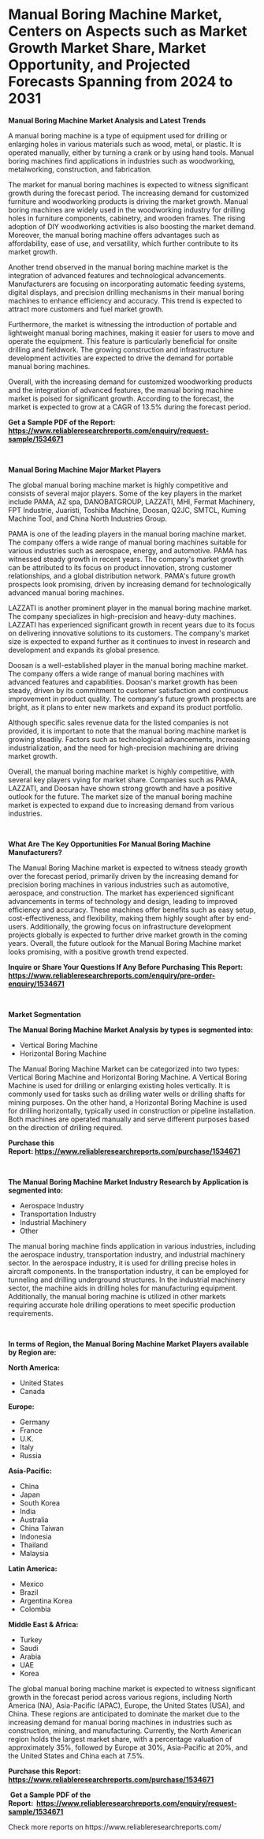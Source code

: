 <p><h1>Manual Boring Machine Market, Centers on Aspects such as Market Growth Market Share, Market Opportunity, and Projected Forecasts Spanning from 2024 to 2031</h1></p><p><strong>Manual Boring Machine Market Analysis and Latest Trends</strong></p>
<p><p>A manual boring machine is a type of equipment used for drilling or enlarging holes in various materials such as wood, metal, or plastic. It is operated manually, either by turning a crank or by using hand tools. Manual boring machines find applications in industries such as woodworking, metalworking, construction, and fabrication.</p><p>The market for manual boring machines is expected to witness significant growth during the forecast period. The increasing demand for customized furniture and woodworking products is driving the market growth. Manual boring machines are widely used in the woodworking industry for drilling holes in furniture components, cabinetry, and wooden frames. The rising adoption of DIY woodworking activities is also boosting the market demand. Moreover, the manual boring machine offers advantages such as affordability, ease of use, and versatility, which further contribute to its market growth.</p><p>Another trend observed in the manual boring machine market is the integration of advanced features and technological advancements. Manufacturers are focusing on incorporating automatic feeding systems, digital displays, and precision drilling mechanisms in their manual boring machines to enhance efficiency and accuracy. This trend is expected to attract more customers and fuel market growth.</p><p>Furthermore, the market is witnessing the introduction of portable and lightweight manual boring machines, making it easier for users to move and operate the equipment. This feature is particularly beneficial for onsite drilling and fieldwork. The growing construction and infrastructure development activities are expected to drive the demand for portable manual boring machines.</p><p>Overall, with the increasing demand for customized woodworking products and the integration of advanced features, the manual boring machine market is poised for significant growth. According to the forecast, the market is expected to grow at a CAGR of 13.5% during the forecast period.</p></p>
<p><strong>Get a Sample PDF of the Report:&nbsp; <a href="https://www.reliableresearchreports.com/enquiry/request-sample/1534671">https://www.reliableresearchreports.com/enquiry/request-sample/1534671</a></strong></p>
<p>&nbsp;</p>
<p><strong>Manual Boring Machine Major Market Players</strong></p>
<p><p>The global manual boring machine market is highly competitive and consists of several major players. Some of the key players in the market include PAMA, AZ spa, DANOBATGROUP, LAZZATI, MHI, Fermat Machinery, FPT Industrie, Juaristi, Toshiba Machine, Doosan, Q2JC, SMTCL, Kuming Machine Tool, and China North Industries Group.</p><p>PAMA is one of the leading players in the manual boring machine market. The company offers a wide range of manual boring machines suitable for various industries such as aerospace, energy, and automotive. PAMA has witnessed steady growth in recent years. The company's market growth can be attributed to its focus on product innovation, strong customer relationships, and a global distribution network. PAMA's future growth prospects look promising, driven by increasing demand for technologically advanced manual boring machines.</p><p>LAZZATI is another prominent player in the manual boring machine market. The company specializes in high-precision and heavy-duty machines. LAZZATI has experienced significant growth in recent years due to its focus on delivering innovative solutions to its customers. The company's market size is expected to expand further as it continues to invest in research and development and expands its global presence.</p><p>Doosan is a well-established player in the manual boring machine market. The company offers a wide range of manual boring machines with advanced features and capabilities. Doosan's market growth has been steady, driven by its commitment to customer satisfaction and continuous improvement in product quality. The company's future growth prospects are bright, as it plans to enter new markets and expand its product portfolio.</p><p>Although specific sales revenue data for the listed companies is not provided, it is important to note that the manual boring machine market is growing steadily. Factors such as technological advancements, increasing industrialization, and the need for high-precision machining are driving market growth.</p><p>Overall, the manual boring machine market is highly competitive, with several key players vying for market share. Companies such as PAMA, LAZZATI, and Doosan have shown strong growth and have a positive outlook for the future. The market size of the manual boring machine market is expected to expand due to increasing demand from various industries.</p></p>
<p>&nbsp;</p>
<p><strong>What Are The Key Opportunities For Manual Boring Machine Manufacturers?</strong></p>
<p><p>The Manual Boring Machine market is expected to witness steady growth over the forecast period, primarily driven by the increasing demand for precision boring machines in various industries such as automotive, aerospace, and construction. The market has experienced significant advancements in terms of technology and design, leading to improved efficiency and accuracy. These machines offer benefits such as easy setup, cost-effectiveness, and flexibility, making them highly sought after by end-users. Additionally, the growing focus on infrastructure development projects globally is expected to further drive market growth in the coming years. Overall, the future outlook for the Manual Boring Machine market looks promising, with a positive growth trend expected.</p></p>
<p><strong>Inquire or Share Your Questions If Any Before Purchasing This Report: <a href="https://www.reliableresearchreports.com/enquiry/pre-order-enquiry/1534671">https://www.reliableresearchreports.com/enquiry/pre-order-enquiry/1534671</a></strong></p>
<p>&nbsp;</p>
<p><strong>Market Segmentation</strong></p>
<p><strong>The Manual Boring Machine Market Analysis by types is segmented into:</strong></p>
<p><ul><li>Vertical Boring Machine</li><li>Horizontal Boring Machine</li></ul></p>
<p><p>The Manual Boring Machine Market can be categorized into two types: Vertical Boring Machine and Horizontal Boring Machine. A Vertical Boring Machine is used for drilling or enlarging existing holes vertically. It is commonly used for tasks such as drilling water wells or drilling shafts for mining purposes. On the other hand, a Horizontal Boring Machine is used for drilling horizontally, typically used in construction or pipeline installation. Both machines are operated manually and serve different purposes based on the direction of drilling required.</p></p>
<p><strong>Purchase this Report:&nbsp;<a href="https://www.reliableresearchreports.com/purchase/1534671">https://www.reliableresearchreports.com/purchase/1534671</a></strong></p>
<p>&nbsp;</p>
<p><strong>The Manual Boring Machine Market Industry Research by Application is segmented into:</strong></p>
<p><ul><li>Aerospace Industry</li><li>Transportation Industry</li><li>Industrial Machinery</li><li>Other</li></ul></p>
<p><p>The manual boring machine finds application in various industries, including the aerospace industry, transportation industry, and industrial machinery sector. In the aerospace industry, it is used for drilling precise holes in aircraft components. In the transportation industry, it can be employed for tunneling and drilling underground structures. In the industrial machinery sector, the machine aids in drilling holes for manufacturing equipment. Additionally, the manual boring machine is utilized in other markets requiring accurate hole drilling operations to meet specific production requirements.</p></p>
<p>&nbsp;</p>
<p><strong>In terms of Region, the Manual Boring Machine Market Players available by Region are:</strong></p>
<p>
    <p> <strong> North America: </strong>
        <ul>
            <li>United States</li>
            <li>Canada</li>
        </ul>
        </p> 
    <p> <strong> Europe: </strong>
        <ul>
            <li>Germany</li>
            <li>France</li>
            <li>U.K.</li>
            <li>Italy</li>
            <li>Russia</li>
        </ul>
        </p> 
    <p> <strong> Asia-Pacific: </strong>
        <ul>
            <li>China</li>
            <li>Japan</li>
            <li>South Korea</li>
            <li>India</li>
            <li>Australia</li>
            <li>China Taiwan</li>
            <li>Indonesia</li>
            <li>Thailand</li>
            <li>Malaysia</li>
        </ul>
        </p> 
    <p> <strong> Latin America: </strong>
        <ul>
            <li>Mexico</li>
            <li>Brazil</li>
            <li>Argentina Korea</li>
            <li>Colombia</li>
        </ul>
        </p> 
    <p> <strong> Middle East & Africa: </strong>
        <ul>
            <li>Turkey</li>
            <li>Saudi</li>
            <li>Arabia</li>
            <li>UAE</li>
            <li>Korea</li>
        </ul>
    </p>
    </p>
<p><p>The global manual boring machine market is expected to witness significant growth in the forecast period across various regions, including North America (NA), Asia-Pacific (APAC), Europe, the United States (USA), and China. These regions are anticipated to dominate the market due to the increasing demand for manual boring machines in industries such as construction, mining, and manufacturing. Currently, the North American region holds the largest market share, with a percentage valuation of approximately 35%, followed by Europe at 30%, Asia-Pacific at 20%, and the United States and China each at 7.5%.</p></p>
<p><strong>Purchase this Report: <a href="https://www.reliableresearchreports.com/purchase/1534671">https://www.reliableresearchreports.com/purchase/1534671</a></strong></p>
<p>&nbsp;<strong>Get a Sample PDF of the Report:&nbsp;&nbsp;<a href="https://www.reliableresearchreports.com/enquiry/request-sample/1534671">https://www.reliableresearchreports.com/enquiry/request-sample/1534671</a></strong></p>
<p><strong></strong></p>
<p>Check more reports on https://www.reliableresearchreports.com/</p>